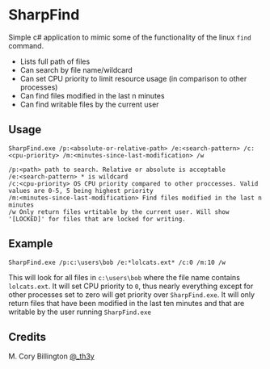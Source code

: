 ﻿# SharpFind
Simple c# application to mimic some of the functionality of the linux `find` command.
- Lists full path of files
- Can search by file name/wildcard
- Can set CPU priority to limit resource usage (in comparison to other processes)
- Can find files modified in the last n minutes
- Can find writable files by the current user

## Usage
```
SharpFind.exe /p:<absolute-or-relative-path> /e:<search-pattern> /c:<cpu-priority> /m:<minutes-since-last-modification> /w

/p:<path> path to search. Relative or absolute is acceptable
/e:<search-pattern> * is wildcard
/c:<cpu-priority> OS CPU priority compared to other proccesses. Valid values are 0-5, 5 being highest priority
/m:<minutes-since-last-modification> Find files modified in the last n minutes
/w Only return files wrtitable by the current user. Will show '[LOCKED]' for files that are locked for writing.
```
## Example
```
SharpFind.exe /p:c:\users\bob /e:*lolcats.ext* /c:0 /m:10 /w
```
This will look for all files in `c:\users\bob` where the file name contains `lolcats.ext`. It will set CPU priority to `0`, thus nearly everything except for other processes set to zero will get priority over `SharpFind.exe`. It will only return files that have been modified in the last ten minutes and that are writable by the user running `SharpFind.exe`
## Credits
M. Cory Billington [@_th3y](https://twitter.com/_th3y)


